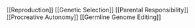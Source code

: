 [[Reproduction]]
[[Genetic Selection]]
[[Parental Responsibility]]
[[Procreative Autonomy]]
[[Germline Genome Editing]]
